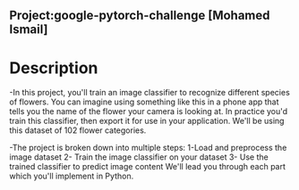 ## Project:google-pytorch-challenge [Mohamed Ismail]

# Description
-In this project, you'll train an image classifier to recognize different species of flowers. You can imagine using something like this in a phone app that tells you the name of the flower your camera is looking at. In practice you'd train this classifier, then export it for use in your application. We'll be using this dataset of 102 flower categories.

-The project is broken down into multiple steps:
  1-Load and preprocess the image dataset
  2- Train the image classifier on your dataset
  3- Use the trained classifier to predict image content
  We'll lead you through each part which you'll implement in Python.
